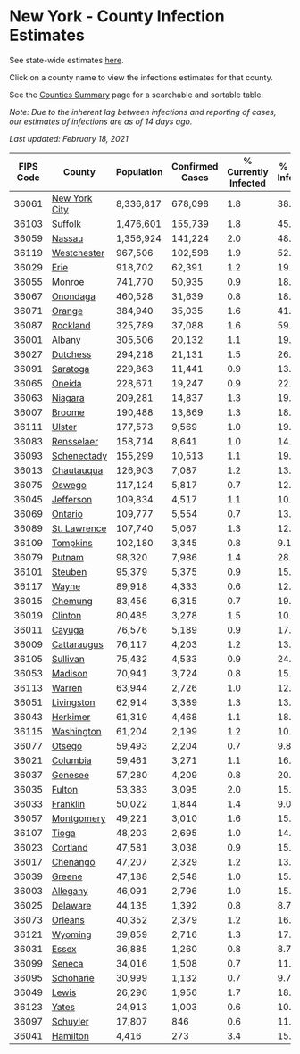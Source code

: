 # New York - County Infection Estimates

See state-wide estimates [here](/infections/us-ny).

Click on a county name to view the infections estimates for that county.

See the [Counties Summary](/infections/summary-counties) page for a searchable and sortable table.

*Note: Due to the inherent lag between infections and reporting of cases, our estimates of infections are as of 14 days ago.*

*Last updated: February 18, 2021*

|   FIPS Code |                         County |   Population |   Confirmed Cases |   % Currently Infected |   % Total Infected |
|-------------|--------------------------------|--------------|-------------------|------------------------|--------------------|
|       36061 | [New York City](new-york-city) |    8,336,817 |           678,098 |                    1.8 |               38.2 |
|       36103 |             [Suffolk](suffolk) |    1,476,601 |           155,739 |                    1.8 |               45.6 |
|       36059 |               [Nassau](nassau) |    1,356,924 |           141,224 |                    2.0 |               48.5 |
|       36119 |     [Westchester](westchester) |      967,506 |           102,598 |                    1.9 |               52.7 |
|       36029 |                   [Erie](erie) |      918,702 |            62,391 |                    1.2 |               19.7 |
|       36055 |               [Monroe](monroe) |      741,770 |            50,935 |                    0.9 |               18.6 |
|       36067 |           [Onondaga](onondaga) |      460,528 |            31,639 |                    0.8 |               18.7 |
|       36071 |               [Orange](orange) |      384,940 |            35,035 |                    1.6 |               41.4 |
|       36087 |           [Rockland](rockland) |      325,789 |            37,088 |                    1.6 |               59.3 |
|       36001 |               [Albany](albany) |      305,506 |            20,132 |                    1.1 |               19.1 |
|       36027 |           [Dutchess](dutchess) |      294,218 |            21,131 |                    1.5 |               26.2 |
|       36091 |           [Saratoga](saratoga) |      229,863 |            11,441 |                    0.9 |               13.4 |
|       36065 |               [Oneida](oneida) |      228,671 |            19,247 |                    0.9 |               22.5 |
|       36063 |             [Niagara](niagara) |      209,281 |            14,837 |                    1.3 |               19.2 |
|       36007 |               [Broome](broome) |      190,488 |            13,869 |                    1.3 |               18.8 |
|       36111 |               [Ulster](ulster) |      177,573 |             9,569 |                    1.0 |               19.1 |
|       36083 |       [Rensselaer](rensselaer) |      158,714 |             8,641 |                    1.0 |               14.7 |
|       36093 |     [Schenectady](schenectady) |      155,299 |            10,513 |                    1.1 |               19.0 |
|       36013 |       [Chautauqua](chautauqua) |      126,903 |             7,087 |                    1.2 |               13.7 |
|       36075 |               [Oswego](oswego) |      117,124 |             5,817 |                    0.7 |               12.5 |
|       36045 |         [Jefferson](jefferson) |      109,834 |             4,517 |                    1.1 |               10.3 |
|       36069 |             [Ontario](ontario) |      109,777 |             5,554 |                    0.7 |               13.1 |
|       36089 |   [St. Lawrence](st.-lawrence) |      107,740 |             5,067 |                    1.3 |               12.5 |
|       36109 |           [Tompkins](tompkins) |      102,180 |             3,345 |                    0.8 |                9.1 |
|       36079 |               [Putnam](putnam) |       98,320 |             7,986 |                    1.4 |               28.0 |
|       36101 |             [Steuben](steuben) |       95,379 |             5,375 |                    0.9 |               15.5 |
|       36117 |                 [Wayne](wayne) |       89,918 |             4,333 |                    0.6 |               12.4 |
|       36015 |             [Chemung](chemung) |       83,456 |             6,315 |                    0.7 |               19.3 |
|       36019 |             [Clinton](clinton) |       80,485 |             3,278 |                    1.5 |               10.3 |
|       36011 |               [Cayuga](cayuga) |       76,576 |             5,189 |                    0.9 |               17.0 |
|       36009 |     [Cattaraugus](cattaraugus) |       76,117 |             4,203 |                    1.2 |               13.8 |
|       36105 |           [Sullivan](sullivan) |       75,432 |             4,533 |                    0.9 |               24.5 |
|       36053 |             [Madison](madison) |       70,941 |             3,724 |                    0.8 |               15.1 |
|       36113 |               [Warren](warren) |       63,944 |             2,726 |                    1.0 |               12.4 |
|       36051 |       [Livingston](livingston) |       62,914 |             3,389 |                    1.3 |               13.9 |
|       36043 |           [Herkimer](herkimer) |       61,319 |             4,468 |                    1.1 |               18.7 |
|       36115 |       [Washington](washington) |       61,204 |             2,199 |                    1.2 |               10.4 |
|       36077 |               [Otsego](otsego) |       59,493 |             2,204 |                    0.7 |                9.8 |
|       36021 |           [Columbia](columbia) |       59,461 |             3,271 |                    1.1 |               16.4 |
|       36037 |             [Genesee](genesee) |       57,280 |             4,209 |                    0.8 |               20.0 |
|       36035 |               [Fulton](fulton) |       53,383 |             3,095 |                    2.0 |               15.0 |
|       36033 |           [Franklin](franklin) |       50,022 |             1,844 |                    1.4 |                9.0 |
|       36057 |       [Montgomery](montgomery) |       49,221 |             3,010 |                    1.6 |               15.6 |
|       36107 |                 [Tioga](tioga) |       48,203 |             2,695 |                    1.0 |               14.7 |
|       36023 |           [Cortland](cortland) |       47,581 |             3,038 |                    0.9 |               15.9 |
|       36017 |           [Chenango](chenango) |       47,207 |             2,329 |                    1.2 |               13.8 |
|       36039 |               [Greene](greene) |       47,188 |             2,548 |                    1.0 |               15.6 |
|       36003 |           [Allegany](allegany) |       46,091 |             2,796 |                    1.0 |               15.2 |
|       36025 |           [Delaware](delaware) |       44,135 |             1,392 |                    0.8 |                8.7 |
|       36073 |             [Orleans](orleans) |       40,352 |             2,379 |                    1.2 |               16.4 |
|       36121 |             [Wyoming](wyoming) |       39,859 |             2,716 |                    1.3 |               17.7 |
|       36031 |                 [Essex](essex) |       36,885 |             1,260 |                    0.8 |                8.7 |
|       36099 |               [Seneca](seneca) |       34,016 |             1,508 |                    0.7 |               11.7 |
|       36095 |         [Schoharie](schoharie) |       30,999 |             1,132 |                    0.7 |                9.7 |
|       36049 |                 [Lewis](lewis) |       26,296 |             1,956 |                    1.7 |               18.1 |
|       36123 |                 [Yates](yates) |       24,913 |             1,003 |                    0.6 |               10.3 |
|       36097 |           [Schuyler](schuyler) |       17,807 |               846 |                    0.6 |               11.9 |
|       36041 |           [Hamilton](hamilton) |        4,416 |               273 |                    3.4 |               15.4 |